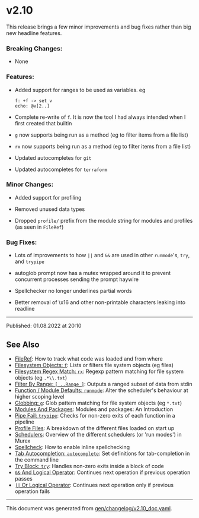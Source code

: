 # v2.10

This release brings a few minor improvements and bug fixes rather than big new headline features.

### Breaking Changes:

* None

### Features:

* Added support for ranges to be used as variables. eg
  ```
  f: +f -> set v
  echo: @v[2..]
  ```

* Complete re-write of `f`. It is now the tool I had always intended when I first created that builtin

* `g` now supports being run as a method (eg to filter items from a file list)

* `rx` now supports being run as a method (eg to filter items from a file list)

* Updated autocompletes for `git`

* Updated autocompletes for `terraform`

### Minor Changes:

* Added support for profiling

* Removed unused data types

* Dropped `profile/` prefix from the module string for modules and profiles (as seen in `FileRef`)

### Bug Fixes:

* Lots of improvements to how `||` and `&&` are used in other `runmode`'s, `try`, and `trypipe`

* autoglob prompt now has a mutex wrapped around it to prevent concurrent processes sending the prompt haywire

* Spellchecker no longer underlines partial words

* Better removal of \\x16 and other non-printable characters leaking into readline

<hr>

Published: 01.08.2022 at 20:10

## See Also

* [FileRef](../user-guide/fileref.md):
  How to track what code was loaded and from where
* [Filesystem Objects: `f`](../commands/f.md):
  Lists or filters file system objects (eg files)
* [Filesystem Regex Match: `rx`](../commands/rx.md):
  Regexp pattern matching for file system objects (eg `.*\\.txt`)
* [Filter By Range: `[ ..Range ]`](../parser/range.md):
  Outputs a ranged subset of data from stdin
* [Function / Module Defaults: `runmode`](../commands/runmode.md):
  Alter the scheduler's behaviour at higher scoping level
* [Globbing: `g`](../commands/g.md):
  Glob pattern matching for file system objects (eg `*.txt`)
* [Modules And Packages](../user-guide/modules.md):
  Modules and packages: An Introduction
* [Pipe Fail: `trypipe`](../commands/trypipe.md):
  Checks for non-zero exits of each function in a pipeline
* [Profile Files](../user-guide/profile.md):
  A breakdown of the different files loaded on start up
* [Schedulers](../user-guide/schedulers.md):
  Overview of the different schedulers (or 'run modes') in Murex
* [Spellcheck](../integrations/spellcheck.md):
  How to enable inline spellchecking
* [Tab Autocompletion: `autocomplete`](../commands/autocomplete.md):
  Set definitions for tab-completion in the command line
* [Try Block: `try`](../commands/try.md):
  Handles non-zero exits inside a block of code
* [`&&` And Logical Operator](../parser/logical-and.md):
  Continues next operation if previous operation passes
* [`||` Or Logical Operator](../parser/logical-or.md):
  Continues next operation only if previous operation fails

<hr/>

This document was generated from [gen/changelog/v2.10_doc.yaml](https://github.com/lmorg/murex/blob/master/gen/changelog/v2.10_doc.yaml).